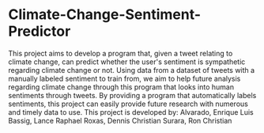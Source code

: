 # Climate-Change-Sentiment-Predictor
This project aims to develop a program that, given a tweet relating to climate change, can predict whether the user's sentiment is sympathetic regarding climate change or not. Using data from a dataset of tweets with a manually labeled sentiment to train from, we aim to help future analysis regarding climate change through this program that looks into human sentiments through tweets. By providing a program that automatically labels sentiments, this project can easily provide future research with numerous and timely data to use.  This project is developed by:  Alvarado, Enrique Luis Bassig, Lance Raphael Roxas, Dennis Christian Surara, Ron Christian
